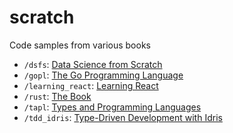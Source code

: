 # scratch
Code samples from various books

* `/dsfs`: [Data Science from Scratch](https://www.goodreads.com/book/show/25407018-data-science-from-scratch)
* `/gopl`: [The Go Programming Language](https://www.goodreads.com/book/show/27858475-the-go-programming-language)
* `/learning_react`: [Learning React](https://www.goodreads.com/book/show/29324861-learning-react)
* `/rust`: [The Book](https://doc.rust-lang.org/book/second-edition/)
* `/tapl`: [Types and Programming Languages](https://www.goodreads.com/book/show/112252.Types_and_Programming_Languages)
* `/tdd_idris`: [Type-Driven Development with Idris](https://www.goodreads.com/book/show/26331996-type-driven-development-with-idris)

